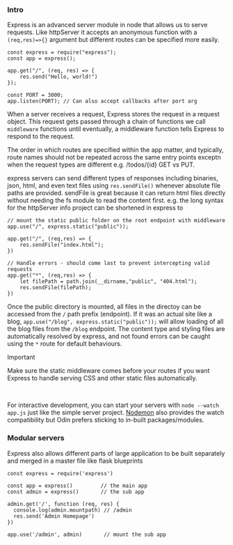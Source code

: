 ### Intro
Express is an advanced server module in node that allows us to serve requests. Like httpServer it accepts an anonymous 
function with a `(req,res)=>{}` argument but different routes can be specified more easily.
```JS
const express = require("express");
const app = express();

app.get("/", (req, res) => {
    res.send("Hello, world!")
});

const PORT = 3000;
app.listen(PORT); // Can also accept callbacks after port arg
```
When a server receives a request, Express stores the request in a request object. This request gets passed through a chain of 
functions we call `middleware` functions until eventually, a middleware function tells Express to respond to the request. <br>

The order in which routes are specified within the app matter, and typically, route names should not be repeated across 
the same entry points exceptn when the request types are different e.g. /todos/{id} GET vs PUT. <br>

express servers can send different types of responses including binaries, json, html, and even text files using `res.sendFile()` 
whenever absolute file paths are provided. sendFile is great because it can return html files directly without needing the 
fs module to read the content first. e.g. the long syntax for the httpServer info project can be shortened in express to 

```JS
// mount the static public folder on the root endpoint with middleware
app.use("/", express.static("public"));

app.get("/", (req,res) => {
    res.sendFile("index.html");
})

// Handle errors - should come last to prevent intercepting valid requests
app.get("*", (req,res) => {
    let filePath = path.join(__dirname,"public", "404.html");
    res.sendFile(filePath);
})
```
Once the public directory is mounted, all files in the directoy can be accessed from the `/` path prefix (endpoint). If it was 
an actual site like a blog,  `app.use("/blog", express.static("public"));` will allow loading of all the blog files from the 
`/blog` endpoint. The content type and styling files are automatically resolved by express, and not found errors can be caught 
using the `*` route for default behaviours. 
> [!Important]
> Make sure the static middleware comes before your routes if you want Express to handle serving CSS and other static files 
    automatically.
<br>

For interactive development, you can start your servers with `node --watch app.js` just like the simple server project. 
[Nodemon](https://www.npmjs.com/package//nodemon) also provides the watch compatibility but Odin prefers sticking to in-built 
packages/modules.

### Modular servers
Express also allows different parts of large application to be built separately and merged in a master file like flask 
blueprints 
```JS
const express = require('express')

const app = express()         // the main app
const admin = express()       // the sub app

admin.get('/', function (req, res) {
  console.log(admin.mountpath) // /admin
  res.send('Admin Homepage')
})

app.use('/admin', admin)       // mount the sub app
```